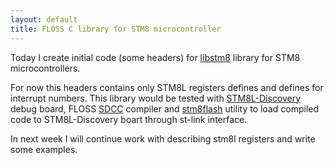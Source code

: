 ```yaml
---
layout: default
title: FLOSS C library for STM8 microcontroller 
---
```

Today I create initial code (some headers) for [libstm8](https://github.com/mnd/libstm8/)
library for STM8 microcontrollers.

For now this headers contains only STM8L registers defines and defines for
interrupt numbers. This library would be tested with 
[STM8L-Discovery](http://www.st.com/stm8l-discovery) debug board,
FLOSS [SDCC](http://sdcc.sourceforge.net/) compiler and 
[stm8flash](https://github.com/vdudouyt/stm8flash) utility to load compiled 
code to STM8L-Discovery boart through st-link interface. 

In next week I will continue work with describing stm8l registers and write
some examples.
